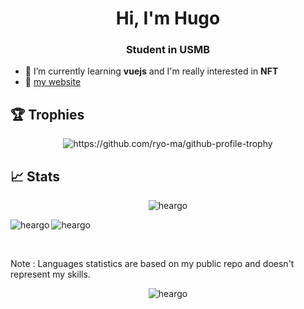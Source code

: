 <h1 align="center">Hi, I'm Hugo</h1>
<h3 align="center">Student in USMB </h3>


- 🌱 I’m currently learning **vuejs** and I'm really interested in **NFT**
- 🔎 [my website](https://heargo.dev)


## 🏆 Trophies
<p align="center"><img src="https://github-profile-trophy.vercel.app/?username=heargo&rank=B,A,AA,AAA,S,SS,SSS,SECRET&column=2&no-frame=true" alt="https://github.com/ryo-ma/github-profile-trophy" /></p>

## 📈 Stats

<p align="center">
  <img align="center" src="https://github-readme-stats.vercel.app/api?username=heargo&show_icons=true&locale=en&theme=tokyonight " alt="heargo" />
</p>
<p><img align="left" src="https://github-readme-streak-stats.herokuapp.com/?user=heargo&theme=tokyonight" alt="heargo" /></p>
<p><img align="center" src="https://github-readme-stats.vercel.app/api/top-langs?username=heargo&show_icons=true&locale=en&layout=compact&theme=tokyonight" alt="heargo" /></p>
<br>
<p>Note : Languages statistics are based on my public repo and doesn't represent my skills.</p>



<p align="center"> <img src="https://komarev.com/ghpvc/?username=heargo&label=Profile%20views&color=0e75b6&style=flat" alt="heargo" /> </p>
<!--
**Heargo/Heargo** is a ✨ _special_ ✨ repository because its `README.md` (this file) appears on your GitHub profile.

Here are some ideas to get you started:

- 🔭 I’m currently working on ...
- 🌱 I’m currently learning ...
- 👯 I’m looking to collaborate on ...
- 🤔 I’m looking for help with ...
- 💬 Ask me about ...
- 📫 How to reach me: ...
- 😄 Pronouns: ...
- ⚡ Fun fact: ...
-->
